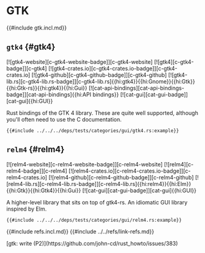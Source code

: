 # GTK

{{#include gtk.incl.md}}

## `gtk4` {#gtk4}

[![gtk4-website][c-gtk4-website-badge]][c-gtk4-website] [![gtk4][c-gtk4-badge]][c-gtk4] [![gtk4-crates.io][c-gtk4-crates.io-badge]][c-gtk4-crates.io] [![gtk4-github][c-gtk4-github-badge]][c-gtk4-github] [![gtk4-lib.rs][c-gtk4-lib.rs-badge]][c-gtk4-lib.rs]{{hi:gtk4}}{{hi:Gnome}}{{hi:Gtk}}{{hi:Gtk-rs}}{{hi:gtk4}}{{hi:Gui}} [![cat-api-bindings][cat-api-bindings-badge]][cat-api-bindings]{{hi:API bindings}} [![cat-gui][cat-gui-badge]][cat-gui]{{hi:GUI}}

Rust bindings of the GTK 4 library. These are quite well supported, although you'll often need to use the C documentation.

```rust,editable
{{#include ../../../deps/tests/categories/gui/gtk4.rs:example}}
```

## `relm4` {#relm4}

[![relm4-website][c-relm4-website-badge]][c-relm4-website] [![relm4][c-relm4-badge]][c-relm4] [![relm4-crates.io][c-relm4-crates.io-badge]][c-relm4-crates.io] [![relm4-github][c-relm4-github-badge]][c-relm4-github] [![relm4-lib.rs][c-relm4-lib.rs-badge]][c-relm4-lib.rs]{{hi:relm4}}{{hi:Elm}}{{hi:Gtk}}{{hi:Gtk4}}{{hi:Gui}} [![cat-gui][cat-gui-badge]][cat-gui]{{hi:GUI}}

A higher-level library that sits on top of gtk4-rs. An idiomatic GUI library inspired by Elm.

```rust,editable
{{#include ../../../deps/tests/categories/gui/relm4.rs:example}}
```

{{#include refs.incl.md}}
{{#include ../../refs/link-refs.md}}

<div class="hidden">
[gtk: write (P2)](https://github.com/john-cd/rust_howto/issues/383)

</div>
